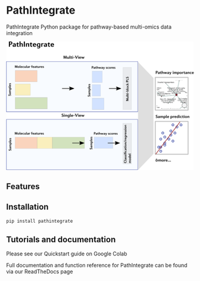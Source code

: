 # PathIntegrate
PathIntegrate Python package for pathway-based multi-omics data integration

![PathIntegrate graphical abstract](PathIntegrateGraphic.png "Title")

## Features

## Installation
```
pip install pathintegrate
```

## Tutorials and documentation
Please see our Quickstart guide on Google Colab

Full documentation and function reference for PathIntegrate can be found via our ReadTheDocs page